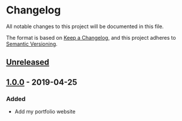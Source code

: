 # Changelog

All notable changes to this project will be documented in this file.

The format is based on [Keep a Changelog](https://keepachangelog.com/en/1.0.0/),
and this project adheres to [Semantic Versioning](https://semver.org/spec/v2.0.0.html).

## [Unreleased]

## [1.0.0] - 2019-04-25

### Added

- Add my portfolio website

[unreleased]: https://github.com/GhassenRjab/portfolio/compare/v1.0.0...HEAD
[1.0.0]: https://github.com/GhassenRjab/portfolio/releases/tag/v1.0.0
